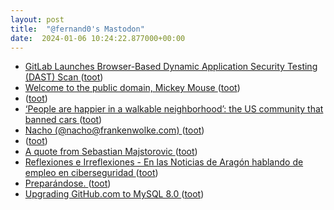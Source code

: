 ```yaml
---
layout: post
title:  "@fernand0's Mastodon"
date:  2024-01-06 10:24:22.877000+00:00
---
```

*  [GitLab Launches Browser-Based Dynamic Application Security Testing (DAST) Scan ](https://www.infoq.com/news/2023/12/gitlab-browser-based-dast) ([toot](https://mastodon.social/@fernand0/111708514738207073))
*  [Welcome to the public domain, Mickey Mouse ](https://www.theverge.com/24006670/mickey-mouse-steamboat-willie-enters-copyright-public-domain-202) ([toot](https://mastodon.social/@fernand0/111708373261311067))
*  [ ](https://mastodon.social/@eledhwen) ([toot](https://mastodon.social/@fernand0/111707687194838265))
*  [‘People are happier in a walkable neighborhood’: the US community that banned cars ](https://www.theguardian.com/cities/2023/oct/11/culdesac-car-free-neighborhood-tempe-arizon) ([toot](https://mastodon.social/@fernand0/111706670162790713))
*  [Nacho (@nacho@frankenwolke.com) ](https://frankenwolke.com/@nacho/11170534195343358) ([toot](https://mastodon.social/@fernand0/111705384847892962))
*  [ ](https://mastodon.social/users/fernand0/statuses/111704993445541884/activity) ([toot](https://mastodon.social/users/fernand0/statuses/111704993445541884/activity))
*  [A quote from Sebastian Majstorovic ](https://simonwillison.net/2023/Dec/8/sebastian-majstorovic) ([toot](https://mastodon.social/@fernand0/111704827747114334))
*  [
         Reflexiones e Irreflexiones - En las Noticias de Aragón hablando de empleo en ciberseguridad
       ](http://fernand0.blogalia.com//historias/7880) ([toot](https://mastodon.social/@fernand0/111704555560060693))
*  [Preparándose. ](https://avecesunafoto.wordpress.com/2024/01/05/preparandose) ([toot](https://mastodon.social/@fernand0/111704530230163481))
*  [Upgrading GitHub.com to MySQL 8.0 ](https://github.blog/2023-12-07-upgrading-github-com-to-mysql-8-0) ([toot](https://mastodon.social/@fernand0/111704523235697862))

